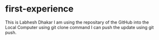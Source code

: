 # first-experience
This is Labhesh Dhakar 
I am using the repositary of the GitHub into the Local Computer using git clone 
command 
I can push the update using git push.
